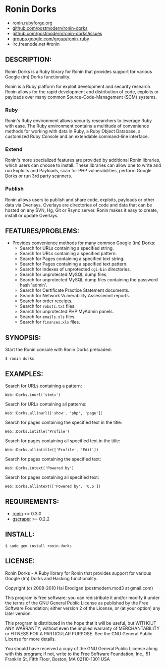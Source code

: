 # Ronin Dorks

* [ronin.rubyforge.org](http://ronin.rubyforge.org)
* [github.com/postmodern/ronin-dorks](http://github.com/postmodern/ronin-dorks)
* [github.com/postmodern/ronin-dorks/issues](http://github.com/postmodern/ronin-dorks/issues)
* [groups.google.com/group/ronin-ruby](http://groups.google.com/group/ronin-ruby)
* irc.freenode.net #ronin

## DESCRIPTION:

Ronin Dorks is a Ruby library for Ronin that provides support for various
Google (tm) Dorks functionality.

Ronin is a Ruby platform for exploit development and security research.
Ronin allows for the rapid development and distribution of code, exploits
or payloads over many common Source-Code-Management (SCM) systems.

### Ruby

Ronin's Ruby environment allows security researchers to leverage Ruby with
ease. The Ruby environment contains a multitude of convenience methods
for working with data in Ruby, a Ruby Object Database, a customized Ruby
Console and an extendable command-line interface.

### Extend

Ronin's more specialized features are provided by additional Ronin
libraries, which users can choose to install. These libraries can allow
one to write and run Exploits and Payloads, scan for PHP vulnerabilities,
perform Google Dorks  or run 3rd party scanners.

### Publish

Ronin allows users to publish and share code, exploits, payloads or other
data via Overlays. Overlays are directories of code and data that can be
hosted on any SVN, Hg, Git or Rsync server. Ronin makes it easy to create,
install or update Overlays.

## FEATURES/PROBLEMS:

* Provides convenience methods for many common Google (tm) Dorks:
  * Search for URLs containing a specified string.
  * Search for URLs containing a specified pattern.
  * Search for Pages containing a specified text string.
  * Search for Pages containing a specified text pattern.
  * Search for Indexes of unprotected `cgi-bin` directories.
  * Search for unprotected MySQL dump files.
  * Search for unprotected MySQL dump files containing the password hash
    'admin'.
  * Search for Certificate Practice Statement documents.
  * Search for Network Vulnerability Assessemnt reports.
  * Search for order receipts.
  * Search for `robots.txt` files.
  * Search for unprotected PHP MyAdmin panels.
  * Search for `emails.xls` files.
  * Search for `finances.xls` files.

## SYNOPSIS:

Start the Ronin console with Ronin Dorks preloaded:

    $ ronin dorks

## EXAMPLES:

Search for URLs containing a pattern:

    Web::Dorks.inurl('stmt=')

Search for URLs containing all patterns:

    Web::Dorks.allinurl(['show', 'php', 'page'])

Search for pages containing the specified text in the title:

    Web::Dorks.intitle('Profile')

Search for pages containing all specified text in the title:

    Web::Dorks.allintitle(['Profile', 'Edit'])

Search for pages containing the specified text:

    Web::Dorks.intext('Powered by')

Search for pages containing all specified text:

    Web::Dorks.allintext(['Powered by', '0.5'])

## REQUIREMENTS:

* [ronin](http://ronin.rubyforge.org/) >= 0.3.0
* [gscraper](http://gscraper.rubyforge.org/) >= 0.2.2

## INSTALL:

    $ sudo gem install ronin-dorks

## LICENSE:

Ronin Dorks - A Ruby library for Ronin that provides support for various
Google (tm) Dorks and Hacking functionality.

Copyright (c) 2008-2010 Hal Brodigan (postmodern.mod3 at gmail.com)

This program is free software; you can redistribute it and/or modify
it under the terms of the GNU General Public License as published by
the Free Software Foundation; either version 2 of the License, or
(at your option) any later version.

This program is distributed in the hope that it will be useful,
but WITHOUT ANY WARRANTY; without even the implied warranty of
MERCHANTABILITY or FITNESS FOR A PARTICULAR PURPOSE.  See the
GNU General Public License for more details.

You should have received a copy of the GNU General Public License
along with this program; if not, write to the Free Software
Foundation, Inc., 51 Franklin St, Fifth Floor, Boston, MA  02110-1301  USA

